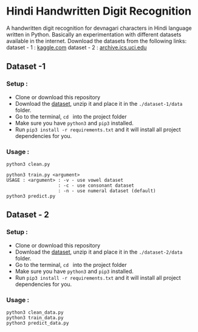 # Hindi Handwritten Digit Recognition
A handwritten digit recognition for devnagari characters in Hindi language written in Python. Basically an experimentation with different datasets available in the internet. Download the datasets from the following links:
dataset - 1 : [kaggle.com](https://www.kaggle.com/ashokpant/devanagari-character-dataset)
dataset - 2 : [archive.ics.uci.edu](http://archive.ics.uci.edu/ml/machine-learning-databases/00389/)


## Dataset -1
### Setup :
- Clone or download this repository
- Download the [dataset](https://www.kaggle.com/ashokpant/devanagari-character-dataset), unzip it and place it in the `./dataset-1/data` folder.
- Go to the terminal, `cd ` into the project folder
- Make sure you have `python3` and `pip3` installed.
- Run `pip3 install -r requirements.txt` and it will install all project dependencies for you.

### Usage :
```
python3 clean.py

python3 train.py <argument>
USAGE : <argument> : -v - use vowel dataset
				   : -c - use consonant dataset
				   : -n - use numeral dataset (default)
python3 predict.py
```
## Dataset - 2
### Setup :
- Clone or download this repository
- Download the [dataset](http://archive.ics.uci.edu/ml/machine-learning-databases/00389/), unzip it and place it in the `./dataset-2/data` folder.
- Go to the terminal, `cd ` into the project folder
- Make sure you have `python3` and `pip3` installed.
- Run `pip3 install -r requirements.txt` and it will install all project dependencies for you.

### Usage :
```
python3 clean_data.py
python3 train_data.py
python3 predict_data.py
```
